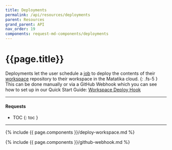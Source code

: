 ```yaml
---
title: Deployments
permalink: /api/resources/deployments
parent: Resources
grand_parent: API
nav_order: 19
components: request-md-components/deployments
---
```


# {{page.title}}

Deployments let the user schedule a [job](jobs) to deploy the contents of their [workspace](workspaces) repository to their workspace in the Matatika cloud.
{: .fs-5 }
This can be done manually or via a GitHub Webhook which you can see how to set up in our Quick Start Guide: [Workspace Deploy Hook]({{site.baseurl}}/how-to-guides/workspace/managing-config-from-github)


---

#### Requests

- TOC
{: toc }

---

{% include {{ page.components }}/deploy-workspace.md %}

{% include {{ page.components }}/github-webhook.md %}